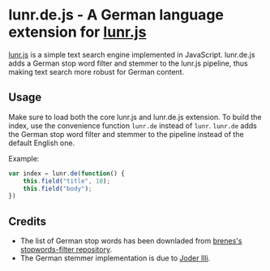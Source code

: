 lunr.de.js - A German language extension for [lunr.js](http://lunrjs.com/)
==========================================================================

[lunr.js](http://lunrjs.com/) is a simple text search engine implemented in JavaScript.
lunr.de.js adds a German stop word filter and stemmer to the lunr.js pipeline,
thus making text search more robust for German content.

Usage
-----

Make sure to load both the core lunr.js and lunr.de.js extension.
To build the index, use the convenience function `lunr.de` instead of `lunr`.
`lunr.de` adds the German stop word filter and stemmer to the pipeline
instead of the default English one.

Example:

```javascript
var index = lunr.de(function() {
	this.field("title", 10);
	this.field("body");
})
```

Credits
-------

* The list of German stop words has been downladed from [brenes's stopwords-filter repository](https://github.com/brenes/stopwords-filter).
* The German stemmer implementation is due to [Joder Illi](https://github.com/lambdafu/porter-stemmer/blob/master/german.js).